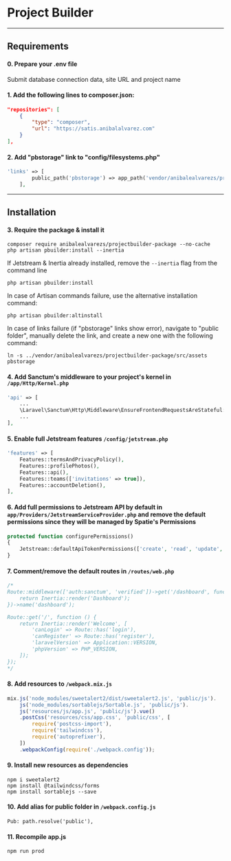# Project Builder

***

## Requirements

#### 0. Prepare your .env file
Submit database connection data, site URL and project name

#### 1. Add the following lines to composer.json:
```json
"repositories": [
    {
        "type": "composer",
        "url": "https://satis.anibalalvarez.com"
    }
],
```

#### 2. Add "pbstorage" link to "config/filesystems.php"
```php
'links' => [
        public_path('pbstorage') => app_path('vendor/anibalealvarezs/projectbuilder-package/src/assets'),
    ],
```

***

## Installation

#### 3. Require the package & install it
```shell
composer require anibalealvarezs/projectbuilder-package --no-cache
php artisan pbuilder:install --inertia
```
If Jetstream & Inertia already installed, remove the ```--inertia``` flag from the command line
```shell
php artisan pbuilder:install
```
In case of Artisan commands failure, use the alternative installation command:
```
php artisan pbuilder:altinstall
```
In case of links failure (if "pbstorage" links show error), navigate to "public folder", manually delete the link, and create a new one with the following command:
```
ln -s ../vendor/anibalealvarezs/projectbuilder-package/src/assets pbstorage
```

#### 4. Add Sanctum's middleware to your project's kernel in ```/app/Http/Kernel.php```
```php
'api' => [
    ...
    \Laravel\Sanctum\Http\Middleware\EnsureFrontendRequestsAreStateful::class,
    ...
],
```

#### 5. Enable full Jetstream features ```/config/jetstream.php```
```php
'features' => [
    Features::termsAndPrivacyPolicy(),
    Features::profilePhotos(),
    Features::api(),
    Features::teams(['invitations' => true]),
    Features::accountDeletion(),
],
```

#### 6. Add full permissions to Jetstream API by default in ```app/Providers/JetstreamServiceProvider.php``` and remove the default permissions since they will be managed by Spatie's Permissions
```php
protected function configurePermissions()
{
    Jetstream::defaultApiTokenPermissions(['create', 'read', 'update', 'delete']);
}
```

#### 7. Comment/remove the default routes in ```/routes/web.php```
```php
/*
Route::middleware(['auth:sanctum', 'verified'])->get('/dashboard', function () {
    return Inertia::render('Dashboard');
})->name('dashboard');

Route::get('/', function () {
    return Inertia::render('Welcome', [
        'canLogin' => Route::has('login'),
        'canRegister' => Route::has('register'),
        'laravelVersion' => Application::VERSION,
        'phpVersion' => PHP_VERSION,
    ]);
});
*/
```

#### 8. Add resources to ```/webpack.mix.js```
```javascript
mix.js('node_modules/sweetalert2/dist/sweetalert2.js', 'public/js').
    js('node_modules/sortablejs/Sortable.js', 'public/js').
    js('resources/js/app.js', 'public/js').vue()
    .postCss('resources/css/app.css', 'public/css', [
        require('postcss-import'),
        require('tailwindcss'),
        require('autoprefixer'),
    ])
    .webpackConfig(require('./webpack.config'));
```

#### 9. Install new resources as dependencies
```shell
npm i sweetalert2
npm install @tailwindcss/forms
npm install sortablejs --save
```

#### 10. Add alias for public folder in ```/webpack.config.js```
```
Pub: path.resolve('public'),
```

#### 11. Recompile app.js
```shell
npm run prod
```
